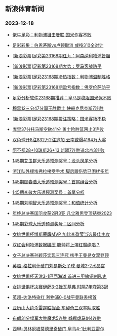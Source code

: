 ## 新浪体育新闻 
### 2023-12-18

+ [佬牛足彩：利物浦狙击曼联  国米作客不败](https://sports.sina.com.cn/l/2023-12-17/doc-imzyhrwy8107828.shtml)

+ [足彩彩果：伯恩茅斯vs卢顿取消 或按310全对计](https://sports.sina.com.cn/l/2023-12-17/doc-imzyhmra8226286.shtml)

+ [[新浪彩票]足彩第23168期任九：阿森纳利物浦皆胆](https://sports.sina.com.cn/l/2023-12-17/doc-imzyhmrf2784968.shtml)

+ [[新浪彩票]足彩第23168期大势：罗马客战防平](https://sports.sina.com.cn/l/2023-12-17/doc-imzyhmra8227396.shtml)

+ [[新浪彩票]足彩23168期冷热指数：利物浦温制胜格](https://sports.sina.com.cn/l/2023-12-17/doc-imzyhmrk2186110.shtml)

+ [[新浪彩票]足彩第23168期盈亏指数：佛罗伦萨防平](https://sports.sina.com.cn/l/2023-12-17/doc-imzyhmrk2185836.shtml)

+ [足彩分析软件23168期推荐：皇马是稳胆国米保不败](https://sports.sina.com.cn/l/2023-12-17/doc-imzyhmra8228462.shtml)

+ [穆雷12三分47分国王胜爵士 快船克尼克斯7连胜](https://sports.sina.com.cn/basketball/nba/2023-12-17/doc-imzyiapa1848139.shtml)

+ [[新浪彩票]足彩23168期投注策略：国米客场不稳](https://sports.sina.com.cn/l/2023-12-17/doc-imzyhmrh5408382.shtml)

+ [库里37分托马斯空砍41分 勇士险胜篮网止3连败](https://sports.sina.com.cn/basketball/nba/2023-12-17/doc-imzyhwew8003427.shtml)

+ [双色球开8注832万2注追加 云南或爆4164万大奖](https://sports.sina.com.cn/l/2023-12-17/doc-imzyitks4745777.shtml)

+ [阿不都28+10琼斯26+13 新疆7连胜送北京3连败](https://sports.sina.com.cn/basketball/cba/2023-12-17/doc-imzyitks4744965.shtml)

+ [145期艾卫群大乐透预测奖号：龙头凤尾分析](https://sports.sina.com.cn/l/2023-12-17/doc-imzyiapa1853122.shtml)

+ [浙江队外援埃弗拉接受手术 脚后跟伤势已困扰多年](https://sports.sina.com.cn/china/j/2023-12-17/doc-imzyipat2240950.shtml)

+ [145期顾春浩大乐透预测奖号：首尾组合分析](https://sports.sina.com.cn/l/2023-12-17/doc-imzyiany5076054.shtml)

+ [145期李敬大乐透预测奖号：首尾分析](https://sports.sina.com.cn/l/2023-12-17/doc-imzyianx2455176.shtml)

+ [145期刘明智大乐透预测奖号：和值统计分析](https://sports.sina.com.cn/l/2023-12-17/doc-imzyiany5075476.shtml)

+ [年终总决赛国羽收获2冠3亚 凡尘雅思登顶结束2023](https://sports.sina.com.cn/others/badmin/2023-12-17/doc-imzyitku1520857.shtml)

+ [145期彩球大乐透预测奖号：区间分析](https://sports.sina.com.cn/l/2023-12-17/doc-imzyiapa1852965.shtml)

+ [女排世俱杯博斯荣膺MVP 加比李盈莹当选最佳主攻](https://sports.sina.com.cn/others/volleyball/2023-12-17/doc-imzyixst4561242.shtml)

+ [双红会利物浦数据碾压 滕帅将上演红魔绝唱？](https://sports.sina.com.cn/l/2023-12-17/doc-imzyauqs0125544.shtml)

+ [女子总决赛孙颖莎实现三连冠 携手王曼昱女双登顶](https://sports.sina.com.cn/others/pingpang/2023-12-17/doc-imzyitku1516829.shtml)

+ [英超-格拉利什破门刘易斯处子球 曼城2-2水晶宫](https://sports.sina.com.cn/g/pl/2023-12-17/doc-imzyhmrk2185502.shtml)

+ [女排世俱杯天津3-1巴西海滩 首进三甲摘铜创队史](https://sports.sina.com.cn/others/volleyball/2023-12-17/doc-imzyihuy1734923.shtml)

+ [女排世俱杯决赛伊萨3-2挫瓦基弗 时隔7年夺第3冠](https://sports.sina.com.cn/others/volleyball/2023-12-17/doc-imzyitkr2133233.shtml)

+ [英超-达洛特染红 利物浦0-0战平曼联丢榜首](https://sports.sina.com.cn/g/pl/2023-12-18/doc-imzykuwi4089076.shtml)

+ [亚历山大绝杀雷霆胜掘金 东契奇三双率队取胜](https://sports.sina.com.cn/basketball/nba/2023-12-17/doc-imzyhwez2568568.shtml)

+ [布朗31分绿军大胜魔术5连胜 鹈鹕虐马刺4连胜](https://sports.sina.com.cn/basketball/nba/2023-12-18/doc-imzykqqh4300684.shtml)

+ [西甲-贝林厄姆莫德里奇破门 皇马4-1比利亚雷尔](https://sports.sina.com.cn/g/laliga/2023-12-18/doc-imzykuwe4184474.shtml)

